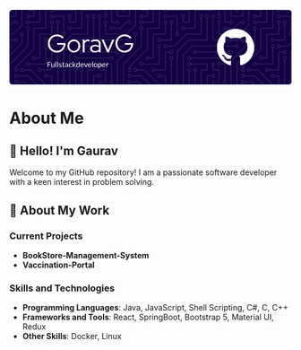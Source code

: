 ![Header](./github-header-image.png)

# About Me

## 👋 Hello! I'm Gaurav

Welcome to my GitHub repository! I am a passionate software developer with a keen interest in problem solving.

## 🚀 About My Work

### Current Projects
- **BookStore-Management-System**
- **Vaccination-Portal**

### Skills and Technologies
- **Programming Languages**: Java, JavaScript, Shell Scripting, C#, C, C++
- **Frameworks and Tools**: React, SpringBoot, Bootstrap 5, Material UI, Redux
- **Other Skills**: Docker, Linux

